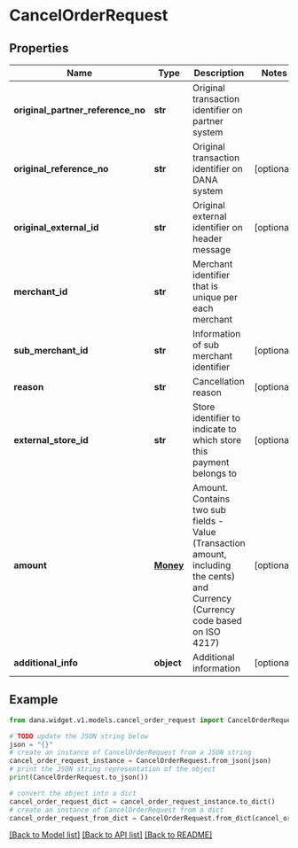 # CancelOrderRequest


## Properties

Name | Type | Description | Notes
------------ | ------------- | ------------- | -------------
**original_partner_reference_no** | **str** | Original transaction identifier on partner system | 
**original_reference_no** | **str** | Original transaction identifier on DANA system | [optional] 
**original_external_id** | **str** | Original external identifier on header message | [optional] 
**merchant_id** | **str** | Merchant identifier that is unique per each merchant | 
**sub_merchant_id** | **str** | Information of sub merchant identifier | [optional] 
**reason** | **str** | Cancellation reason | [optional] 
**external_store_id** | **str** | Store identifier to indicate to which store this payment belongs to | [optional] 
**amount** | [**Money**](Money.md) | Amount. Contains two sub fields - Value (Transaction amount, including the cents) and Currency (Currency code based on ISO 4217) | [optional] 
**additional_info** | **object** | Additional information | [optional] 

## Example

```python
from dana.widget.v1.models.cancel_order_request import CancelOrderRequest

# TODO update the JSON string below
json = "{}"
# create an instance of CancelOrderRequest from a JSON string
cancel_order_request_instance = CancelOrderRequest.from_json(json)
# print the JSON string representation of the object
print(CancelOrderRequest.to_json())

# convert the object into a dict
cancel_order_request_dict = cancel_order_request_instance.to_dict()
# create an instance of CancelOrderRequest from a dict
cancel_order_request_from_dict = CancelOrderRequest.from_dict(cancel_order_request_dict)
```
[[Back to Model list]](../README.md#documentation-for-models) [[Back to API list]](../README.md#documentation-for-api-endpoints) [[Back to README]](../README.md)



